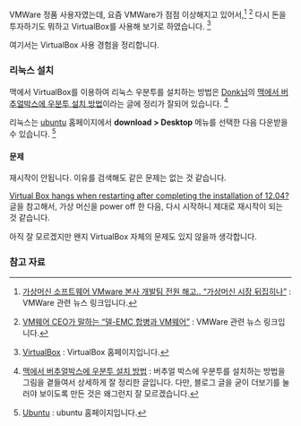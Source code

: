 VMWare 정품 사용자였는데, 요즘 VMWare가 점점 이상해지고 있어서,[^windowsman] [^itworld-100917] 다시 돈을 투자하기도 뭐하고 VirtualBox를 사용해 보기로 하였습니다. [^virtualbox]

여기서는 VirtualBox 사용 경험을 정리합니다.


### 리눅스 설치

맥에서 VirtualBox를 이용하여 리눅스 우분투를 설치하는 방법은 [Donk님](http://hajadc.tistory.com)의 [맥에서 버추얼박스에 우분투 설치 방법](http://hajadc.tistory.com/80)이라는 글에 정리가 잘되어 있습니다. [^hajadc-80]

리눅스는 [ubuntu](https://www.ubuntu.com) 홈페이지에서 **download > Desktop** 메뉴를 선택한 다음 다운받을 수 있습니다. [^ubuntu]

#### 문제

재시작이 안됩니다. 이유를 검색해도 같은 문제는 없는 것 같습니다. 

[Virtual Box hangs when restarting after completing the installation of 12.04?](http://askubuntu.com/questions/410357/virtual-box-hangs-when-restarting-after-completing-the-installation-of-12-04) 글을 참고해서, 가상 머신을 power off 한 다음, 다시 시작하니 제대로 재시작이 되는 것 같습니다. 

아직 잘 모르겠지만 왠지 VirtualBox 자체의 문제도 있지 않을까 생각합니다. 

### 참고 자료

[^windowsman]: [가상머신 소프트웨어 VMware 본사 개발팀 전원 해고.. “가상머신 시장 뒤집히나”](http://windowsman.kr/vmwaredie/) : VMWare 관련 뉴스 링크입니다.

[^itworld-100917]: [VM웨어 CEO가 말하는 “델-EMC 합병과 VM웨어”](http://www.itworld.co.kr/news/100917) : VMWare 관련 뉴스 링크입니다.

[^virtualbox]: [VirtualBox](https://www.virtualbox.org) : VirtualBox 홈페이지입니다.

[^ubuntu]: [Ubuntu](https://www.ubuntu.com) : ubuntu 홈페이지입니다.

[^hajadc-80]: [맥에서 버추얼박스에 우분투 설치 방법](http://hajadc.tistory.com/80) : 버추얼 박스에 우분투를 설치하는 방법을 그림을 곁들여서 상세하게 잘 정리한 글입니다. 다만, 블로그 글을 굳이 더보기를 눌러야 보이도록 만든 것은 왜그런지 잘 모르겠습니다.